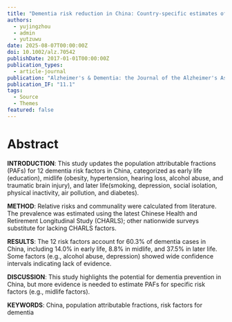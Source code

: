 ```yaml
---
title: "Dementia risk reduction in China: Country-specific estimates of modifiable risk factors and population attributable fractions(PAFs)"
authors:
  - yujingzhou
  - admin
  - yutzuwu
date: 2025-08-07T00:00:00Z
doi: 10.1002/alz.70542
publishDate: 2017-01-01T00:00:00Z
publication_types:
  - article-journal
publication: "Alzheimer's & Dementia: the Journal of the Alzheimer's Association"
publication_IF: "11.1"
tags:
  - Source
  - Themes
featured: false
---
```


# **Abstract**

**INTRODUCTION**: This study updates the population attributable fractions (PAFs) for 12 dementia risk factors in China, categorized as early life (education), midlife (obesity, hypertension, hearing loss, alcohol abuse, and traumatic brain injury), and later life(smoking, depression, social isolation, physical inactivity, air pollution, and diabetes).

**METHOD**: Relative risks and communality were calculated from literature. The prevalence was estimated using the latest Chinese Health and Retirement Longitudinal Study (CHARLS); other nationwide surveys substitute for lacking CHARLS factors.

**RESULTS**: The 12 risk factors account for 60.3% of dementia cases in China, including 14.0% in early life, 8.8% in midlife, and 37.5% in later life. Some factors (e.g., alcohol abuse, depression) showed wide confidence intervals indicating lack of evidence.

**DISCUSSION**: This study highlights the potential for dementia prevention in China, but more evidence is needed to estimate PAFs for specific risk factors (e.g., midlife factors).

**KEYWORDS**: China, population attributable fractions, risk factors for dementia
